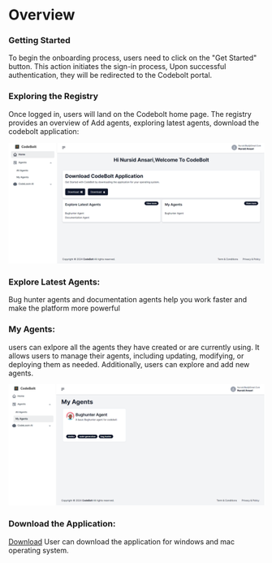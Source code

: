 # Overview

### Getting Started
To begin the onboarding process, users need to click on the "Get Started" button. This action initiates the sign-in process, Upon successful authentication, they will be redirected to the Codebolt portal.

### Exploring the Registry
Once logged in, users will land on the Codebolt home page. The registry provides an overview of Add agents, exploring latest agents, download the codebolt application:


![codebolt registry dashboard](../../../static/img/codebolt_registry_dashboard.png)

### Explore Latest Agents: 

Bug hunter agents and documentation agents help you work faster and make the platform more powerful

<!-- ![latest agents](../../../static/img/latest_agents.png) -->



### My Agents:

users can exlpore all the agents they have created or are currently using. It allows users to manage their agents, including updating, modifying, or deploying them as needed. Additionally, users can explore and add new agents.

![latest agents](../../../static/img/my_agents.png)

### Download the Application: 

[Download](https://codebolt.ai/)  User can download the application for windows and mac operating system.




















<!-- **Codebolt** is a Code Editor, with focus on AI Agents. It allows for software developers to use AI Agents for multiple things from code generation to testing, depoloyment and documentation. The Codebolt Agents are the building blocks of the Codebolt Platform. 


## Codebolt Agents
Codebolt Agents are  -->
<!-- - completion, 
- generation, 
- review, 
- analysis, 
- refactoring, 
- testing, 
- debugging, 
- profiling, 
- optimization, 
- security, 
- monitoring, 
- deployment, 
- integration, 
- collaboration, 
- documentation, 
- visualization, etc. -->